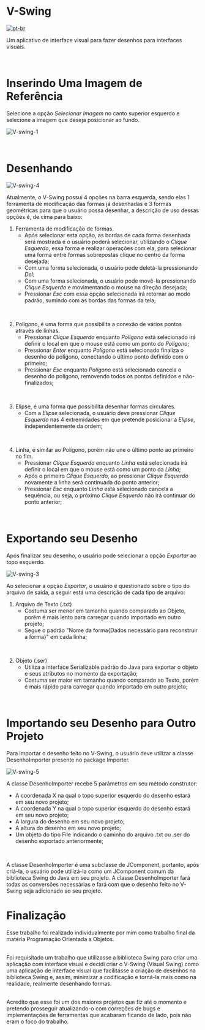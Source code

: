 # V-Swing

[![pt-br](https://img.shields.io/badge/lang-pt--br-green.svg)](https://github.com/Vinokaa/V-Swing/blob/master/README.pt-br.md)

Um aplicativo de interface visual para fazer desenhos para interfaces visuais.

<br>

# Inserindo Uma Imagem de Referência

Selecione a opção *Selecionar Imagem* no canto superior esquerdo e selecione a imagem que deseja posicionar ao fundo.

![V-swing-1](https://github.com/user-attachments/assets/835d9a6f-ff09-4d9a-b1dc-eef49ed31abc)

<br>

# Desenhando

![V-swing-4](https://github.com/user-attachments/assets/9be5595c-6dcd-4359-a22a-ec1e27fb82ba)

Atualmente, o V-Swing possui 4 opções na barra esquerda, sendo elas 1 ferramenta de modificação das formas já desenhadas e 3 formas geométricas para que o usuário possa desenhar, a descrição de uso dessas opções é, de cima para baixo:

1. Ferramenta de modificação de formas.
   - Após selecionar esta opção, as bordas de cada forma desenhada será mostrada e o usuário poderá selecionar, utilizando o _Clique Esquerdo_, essa forma e realizar operações com ela, para selecionar uma forma entre formas sobrepostas clique no centro da forma desejada;
   - Com uma forma selecionada, o usuário pode deletá-la pressionando _Del_;
   - Com uma forma selecionada, o usuário pode movê-la pressionando _Clique Esquerdo_ e movimentando o mouse na direção desejada;
   - Pressionar _Esc_ com essa opção selecionada irá retornar ao modo padrão, sumindo com as bordas das formas da tela;
<br>

2. Polígono, é uma forma que possibilita a conexão de vários pontos através de linhas.
   - Pressionar _Clique Esquerdo_ enquanto _Polígono_ está selecionado irá definir o local em que o mouse está como um ponto do _Polígono_;
   - Pressionar _Enter_ enquanto _Polígono_ está selecionado finaliza o desenho do polígono, conectando o último ponto definido com o primeiro;
   - Pressionar _Esc_ enquanto _Polígono_ está selecionado cancela o desenho do polígono, removendo todos os pontos definidos e não-finalizados;
<br>

3. Elipse, é uma forma que possibilita desenhar formas circulares.
   - Com a _Elipse_ selecionada, o usuário deve pressionar _Clique Esquerdo_ nas 4 extremidades em que pretende posicionar a _Elipse_, independentemente da ordem;
<br>

4. Linha, é similar ao Polígono, porém não une o último ponto ao primeiro no fim.
   - Pressionar _Clique Esquerdo_ enquanto _Linha_ está selecionada irá definir o local em que o mouse está como um ponto da _Linha_;
   - Após o primeiro _Clique Esquerdo_, ao pressionar _Clique Esquerdo_ novamente a linha será continuada do ponto anterior;
   - Pressionar _Esc_ enquanto _Linha_ está selecionado cancela a sequência, ou seja, o próximo _Clique Esquerdo_ não irá continuar do ponto anterior;
<br>

# Exportando seu Desenho

Após finalizar seu desenho, o usuário pode selecionar a opção _Exportar_ ao topo esquerdo.

![V-swing-3](https://github.com/user-attachments/assets/ddb05466-ce59-419f-870b-54d56802ec56)

Ao selecionar a opção _Exportar_, o usuário é questionado sobre o tipo do arquivo de saída, a seguir está uma descrição de cada tipo de arquivo:

1. Arquivo de Texto (.txt)
   - Costuma ser menor em tamanho quando comparado ao Objeto, porém é mais lento para carregar quando importado em outro projeto;
   - Segue o padrão "Nome da forma{Dados necessário para reconstruir a forma}" em cada linha;
<br>

2. Objeto (.ser)
   - Utiliza a interface Serializable padrão do Java para exportar o objeto e seus atributos no momento da exportação;
   - Costuma ser maior em tamanho quando comparado ao Texto, porém é mais rápido para carregar quando importado em outro projeto;
<br>

# Importando seu Desenho para Outro Projeto

Para importar o desenho feito no V-Swing, o usuário deve utilizar a classe DesenhoImporter presente no package Importer.

![V-swing-5](https://github.com/user-attachments/assets/5a036ade-0e9c-4a97-8b28-da89b38dc961)

A classe DesenhoImporter recebe 5 parâmetros em seu método construtor:
  - A coordenada X na qual o topo superior esquerdo do desenho estará em seu novo projeto;
  - A coordenada Y na qual o topo superior esquerdo do desenho estará em seu novo projeto;
  - A largura do desenho em seu novo projeto;
  - A altura do desenho em seu novo projeto;
  - Um objeto do tipo File indicando o caminho do arquivo .txt ou .ser do desenho exportado anteriormente;
<br>

A classe DesenhoImporter é uma subclasse de JComponent, portanto, após criá-la, o usuário pode utilizá-la como um JComponent comum da biblioteca Swing do Java em seu projeto. A classe DesenhoImporter fará todas as conversões necessárias e fará com que o desenho feito no V-Swing seja adicionado ao seu projeto.
<br>

# Finalização

Esse trabalho foi realizado individualmente por mim como trabalho final da matéria Programação Orientada a Objetos.
<br><br>

Foi requisitado um trabalho que utilizasse a biblioteca Swing para criar uma aplicação com interface visual e decidi criar o V-Swing (Visual Swing) como uma aplicação de interface visual que facilitasse a criação de desenhos na biblioteca Swing e, assim, minimizar a codificação e torná-la mais como na realidade, realmente desenhando formas.
<br><br>

Acredito que esse foi um dos maiores projetos que fiz até o momento e pretendo prosseguir atualizando-o com correções de bugs e implementações de ferramentas que acabaram ficando de lado, pois não eram o foco do trabalho.
